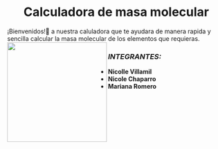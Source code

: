 <h1 align="center">Calculadora de masa molecular</h1> 
<align="center">¡Bienvenidos!🤗 a nuestra caluladora que te ayudara de manera rapida y sencilla calcular la masa molecular de los elementos que requieras.

<img align='left' src="https://definicion.de/wp-content/uploads/2011/09/moleculas.png" width="230">

### *INTEGRANTES:*
 - **Nicolle Villamil**
 - **Nicole Chaparro**
 - **Mariana Romero** 
